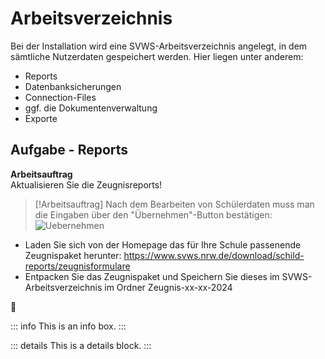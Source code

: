 # Arbeitsverzeichnis
Bei der Installation wird eine SVWS-Arbeitsverzeichnis angelegt, in dem sämtliche Nutzerdaten gespeichert werden. Hier liegen unter anderem:
* Reports
* Datenbanksicherungen
* Connection-Files
* ggf. die Dokumentenverwaltung
* Exporte

## Aufgabe - Reports

**Arbeitsauftrag**\
Aktualisieren Sie die Zeugnisreports!
> [!Arbeitsauftrag]
> Nach dem Bearbeiten von Schülerdaten muss man die Eingaben über den "Übernehmen"-Button bestätigen:
![Uebernehmen](./graphics/vonS2nachS3_uebersicht_schuelerdatenUebernehmen.png) 


* Laden Sie sich von der Homepage das für Ihre Schule passenende Zeugnispaket herunter: https://www.svws.nrw.de/download/schild-reports/zeugnisformulare
* Entpacken Sie das Zeugnispaket und Speichern Sie dieses im SVWS-Arbeitsverzeichnis im Ordner Zeugnis-xx-xx-2024

:tada:

::: info
This is an info box.
:::

::: details
This is a details block.
:::
